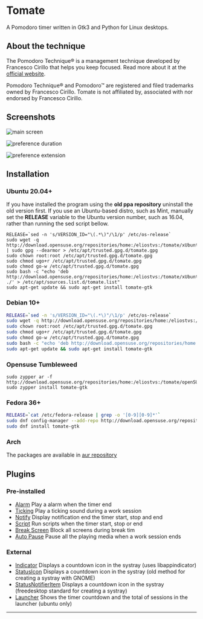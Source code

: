 # Tomate

A Pomodoro timer written in Gtk3 and Python for Linux desktops.

## About the technique

The Pomodoro Technique® is a management technique developed by Francesco Cirillo that helps you keep focused.
Read more about it at the [official website](http://pomodorotechnique.com/).

Pomodoro Technique® and Pomodoro™ are registered and filed trademarks owned by Francesco Cirillo.
Tomate is not affiliated by, associated with nor endorsed by Francesco Cirillo.

## Screenshots

![main screen](docs/img/main-screen.png)

![preference duration](docs/img/preference-duration.png)

![preference extension](docs/img/preference-extension.png)

## Installation

### Ubuntu 20.04+

If you have installed the program using the **old ppa repository** uninstall the old version first.
If you use an Ubuntu-based distro, such as Mint, manually set the **RELEASE** variable to the Ubuntu version number, such as 16.04, rather than running the sed script bellow.

```
RELEASE=`sed -n 's/VERSION_ID="\(.*\)"/\1/p' /etc/os-release`
sudo wget -q http://download.opensuse.org/repositories/home:/eliostvs:/tomate/xUbuntu_23.04/Release.gpg | sudo gpg --dearmor > /etc/apt/trusted.gpg.d/tomate.gpg
sudo chown root:root /etc/apt/trusted.gpg.d/tomate.gpg
sudo chmod ugo+r /etc/apt/trusted.gpg.d/tomate.gpg
sudo chmod go-w /etc/apt/trusted.gpg.d/tomate.gpg
sudo bash -c "echo 'deb http://download.opensuse.org/repositories/home:/eliostvs:/tomate/xUbuntu_$RELEASE/ ./' > /etc/apt/sources.list.d/tomate.list"
sudo apt-get update && sudo apt-get install tomate-gtk
```

### Debian 10+

```bash
RELEASE=`sed -n 's/VERSION_ID="\(.*\)"/\1/p' /etc/os-release`
sudo wget -q http://download.opensuse.org/repositories/home:/eliostvs:/tomate/xUbuntu_23.04/Release.gpg | sudo gpg --dearmor > /etc/apt/trusted.gpg.d/tomate.gpg
sudo chown root:root /etc/apt/trusted.gpg.d/tomate.gpg
sudo chmod ugo+r /etc/apt/trusted.gpg.d/tomate.gpg
sudo chmod go-w /etc/apt/trusted.gpg.d/tomate.gpg
sudo bash -c "echo 'deb http://download.opensuse.org/repositories/home:/eliostvs:/tomate/Debian_$RELEASE/ ./' > /etc/apt/sources.list.d/tomate.list"
sudo apt-get update && sudo apt-get install tomate-gtk
```

### Opensuse Tumbleweed

```
sudo zypper ar -f http://download.opensuse.org/repositories/home:/eliostvs:/tomate/openSUSE_Tumbleweed/home:eliostvs:tomate.repo
sudo zypper install tomate-gtk
```

### Fedora 36+

```bash
RELEASE=`cat /etc/fedora-release | grep -o '[0-9][0-9]*'`
sudo dnf config-manager --add-repo http://download.opensuse.org/repositories/home:/eliostvs:/tomate/Fedora_$RELEASE/home:eliostvs:tomate.repo
sudo dnf install tomate-gtk
```

### Arch

The packages are available in [aur repository](https://aur.archlinux.org/packages/tomate-gtk/)

## Plugins

### Pre-installed

- [Alarm][alarm-plugin] Play a alarm when the timer end
- [Ticking][ticking-plugin] Play a ticking sound during a work session
- [Notify][notify-plugin] Display notification end the timer start, stop and end
- [Script][script-plugin] Run scripts when the timer start, stop or end
- [Break Screen][breakscreen-plugin] Block all screens during break tim
- [Auto Pause][autopause-plugin] Pause all the playing media when a work session ends

### External

- [Indicator][indicator-plugin] Displays a countdown icon in the systray (uses libappindicator)
- [StatusIcon][statusicon-plugin] Displays a countdown icon in the systray (old method for creating a systray with GNOME)
- [StatusNotifierItem][statusnotifieritem-plugin] Displays a countdown icon in the systray (freedesktop standard for creating a systray)
- [Launcher][launcher-plugin] Shows the timer countdown and the total of sessions in the launcher (ubuntu only)

---

[alarm-plugin]: ./data/plugins/alarm.plugin
[ticking-plugin]: ./data/plugins/ticking.plugin
[notify-plugin]: ./data/plugins/notify.plugin
[script-plugin]: ./data/plugins/script.plugin
[breakscreen-plugin]: ./data/plugins/breakscreen.plugin
[autopause-plugin]: ./data/plugins/autopause.plugin
[indicator-plugin]: https://github.com/eliostvs/tomate-indicator-plugin
[statusicon-plugin]: https://github.com/eliostvs/tomate-statusicon-plugin
[launcher-plugin]: https://github.com/eliostvs/tomate-launcher-plugin
[statusnotifieritem-plugin]: https://github.com/eliostvs/tomate-statusnotifieritem-plugin
